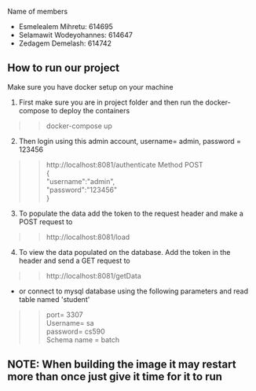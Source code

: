 Name of members
- Esmelealem Mihretu: 614695
- Selamawit Wodeyohannes: 614647
- Zedagem Demelash: 614742

## How to run our project
Make sure you have docker setup on your machine

1.	First make sure you are in project folder and then run the docker-compose to deploy the containers
>> docker-compose up
2.	Then login using this admin account, username= admin, password = 123456
>> http://localhost:8081/authenticate Method POST\
> { \
> "username":"admin", \
> "password":"123456" \
> }
3. To populate the data add the token to the request header and make a POST request to
>> http://localhost:8081/load

4. To view the data populated on the database. Add the token in the header and send a GET request to
>> http://localhost:8081/getData

- or connect to mysql database using the following parameters and read table named 'student'
>>port= 3307 \
Username= sa \
password= cs590 \
Schema name = batch

## NOTE: When building the image it may restart more than once just give it time for it to run 


 
